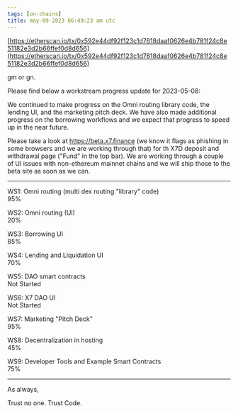 ```yaml
---
tags: [on-chains]
title: may-09-2023 06:49:23 am utc
---
```


[https://etherscan.io/tx/0x592e44df92f123c1d7618daaf0626e4b781f24c8e51182e3d2b66ffef0d8d656](https://etherscan.io/tx/0x592e44df92f123c1d7618daaf0626e4b781f24c8e51182e3d2b66ffef0d8d656)

gm or gn.

Please find below a workstream progress update for 2023-05-08:

We continued to make progress on the Omni routing library code, the lending UI, and the marketing pitch deck. We have also made additional progress on the borrowing workflows and we expect that progress to speed up in the near future.

Please take a look at https://beta.x7.finance (we know it flags as phishing in some browsers and we are working through that) for th X7D deposit and withdrawal page ("Fund" in the top bar). We are working through a couple of UI issues with non-ethereum mainnet chains and we will ship those to the beta site as soon as we can.

---

WS1: Omni routing (multi dex routing "library" code)\
95%

WS2: Omni routing (UI)\
20%

WS3: Borrowing UI\
85%

WS4: Lending and Liquidation UI\
70%

WS5: DAO smart contracts\
Not Started

WS6: X7 DAO UI\
Not Started

WS7: Marketing "Pitch Deck"\
95%

WS8: Decentralization in hosting\
45%

WS9: Developer Tools and Example Smart Contracts\
75%

---

As always,

Trust no one. Trust Code.
